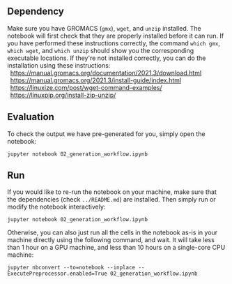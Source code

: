 ## Dependency

Make sure you have GROMACS (`gmx`), `wget`, and `unzip` installed. The notebook will first check that they are properly installed before it can run.
If you have performed these instructions correctly, the command `which gmx`, `which wget`, and `which unzip` should show you the corresponding executable locations.
If they're not installed correctly, you can do the installation using these instructions: <br />
&ensp;https://manual.gromacs.org/documentation/2021.3/download.html <br />
&ensp;https://manual.gromacs.org/2021.3/install-guide/index.html <br />
&ensp;https://linuxize.com/post/wget-command-examples/ <br />
&ensp;https://linuxpip.org/install-zip-unzip/

## Evaluation

To check the output we have pre-generated for you, simply open the notebook:

```
jupyter notebook 02_generation_workflow.ipynb
```


## Run

If you would like to re-run the notebook on your machine, make sure that the dependencies (check `../README.md`) are installed.
Then simply run or modify the notebook interactively:

```
jupyter notebook 02_generation_workflow.ipynb
```

Otherwise, you can also just run all the cells in the notebook as-is in your machine directly using the following command, and wait. It will take less than 1 hour on a GPU machine, and less than 10 hours on a single-core CPU machine:

```
jupyter nbconvert --to=notebook --inplace --ExecutePreprocessor.enabled=True 02_generation_workflow.ipynb
```
